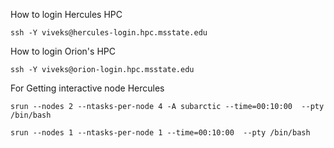 How to login Hercules HPC
```
ssh -Y viveks@hercules-login.hpc.msstate.edu
```
How to login Orion's HPC
```
ssh -Y viveks@orion-login.hpc.msstate.edu
```
For Getting interactive node Hercules
```
srun --nodes 2 --ntasks-per-node 4 -A subarctic --time=00:10:00  --pty /bin/bash
```
```
srun --nodes 1 --ntasks-per-node 1 --time=00:10:00  --pty /bin/bash
```

